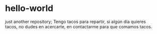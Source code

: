 # hello-world
just another repository;
Tengo tacos para repartir, si algún día quieres tacos, no dudes en acercarte, en contactarme para que comamos tacos.
